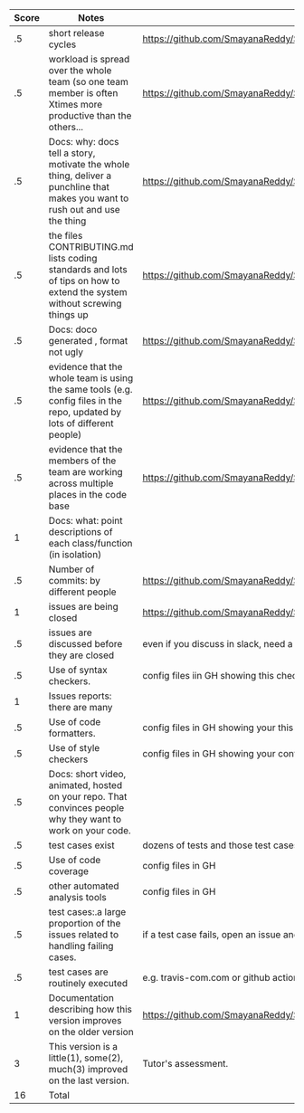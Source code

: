 
|Score|Notes| Evidence|
|-|-----|---------|
|.5| short release cycles|https://github.com/SmayanaReddy/SRIJAS/releases|
|.5| workload is spread over the whole team (so one team member is often Xtimes more productive than the others...|https://github.com/SmayanaReddy/SRIJAS/graphs/contributors|
|.5|Docs: why: docs tell a story, motivate the whole thing, deliver a punchline that makes you want to rush out and use the thing |https://github.com/SmayanaReddy/SRIJAS/blob/main/README.md|
|.5|the files CONTRIBUTING.md lists coding standards and lots of tips on how to extend the system without screwing things up  |https://github.com/SmayanaReddy/SRIJAS/blob/main/CONTRIBUTING.md|
|.5|Docs: doco generated , format not ugly  | https://github.com/SmayanaReddy/SRIJAS/tree/main/docs|
|.5|evidence that the whole team is using the same tools (e.g. config files in the repo, updated by lots of different people) | https://github.com/SmayanaReddy/SRIJAS/blob/main/requirements.txt|
|.5|evidence that the members of the team are working across multiple places in the code base |https://github.com/SmayanaReddy/SRIJAS/graphs/contributors |
|1|Docs: what: point descriptions of each class/function (in isolation)  | |
|.5|Number of commits: by different people  | https://github.com/SmayanaReddy/SRIJAS/graphs/commit-activity |
|1|issues are being closed |https://github.com/SmayanaReddy/SRIJAS/issues?q=is%3Aissue+is%3Aclosed|
|.5|issues are discussed before they are closed | even if you discuss in slack, need a summary statement here|
|.5|Use of syntax checkers. | config files iin GH showing this checker's config|
|1|Issues reports: there are many  | |
|.5|Use of code formatters. | config files in GH showing your this formatter's config|
|.5|Use of style checkers | config files in GH showing your config|
|.5|Docs: short video, animated, hosted on your repo. That convinces people why they want to work on your code. | |
|.5|test cases exist  | dozens of tests and those test cases are more than 30% of the code base|
|.5|Use of code coverage  | config files in GH|
|.5|other automated analysis tools  | config files in GH|
|.5|test cases:.a large proportion of the issues related to handling failing cases. | if a test case fails, open an issue and fix it|
|.5|test cases are routinely executed | e.g. travis-com.com or github actions or something|
|1|Documentation describing how this version improves on the older version|https://github.com/SmayanaReddy/SRIJAS/blob/main/docs/versionImprovement.md
|3|This version is a little(1), some(2), much(3) improved on the last version.|Tutor's assessment.| 
|16| Total|

